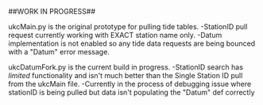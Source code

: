 ##WORK IN PROGRESS##

ukcMain.py is the original prototype for pulling tide tables. 
  -StationID pull request currently working with EXACT station name only.
  -Datum implementation is not enabled so any tide data requests are being bounced with a "Datum" error message.

ukcDatumFork.py is the current build in progress.
  -StationID search has *limited* functionality and isn't much better than the Single Station ID pull from the ukcMain file.
  -Currently in the process of debugging issue where stationID is being pulled but data isn't populating the "Datum" def correctly
